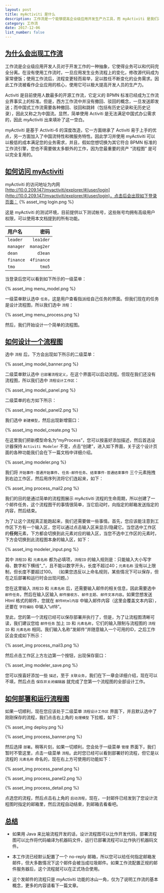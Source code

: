 ```yaml
---
layout: post
title: myActiviti 是什么
description: 工作流是一个能够提高企业级应用开发生产力工具，而 myActiviti 是我们对它的扩展。
category: 工作流
date: 2017-12-06
list_number: false
---
```


## [为什么会出现工作流](#为什么会出现工作流)
工作流是企业级应用开发人员对于开发工作的一种抽象，它使得业务可以和代码完全分离。在没有使用工作流时，一旦应用发生业务流程上的变化，修改源代码成为家常便饭；使用工作流后，流程变更轻而易举，足以胜任不断变化的业务需求。因此工作流被看作企业应用的核心，使用它可以极大提高开发人员的生产力。

Activiti 是目前使用人数最多的开源工作流，它定义的 BPMN 标准已经成为工作流业界事实上的标准。但是，西方工作流中并没有撤回、驳回的概念，一旦发送即发送；而中国式工作流需要各种撤回、驳回和跳转（包括有历史记录和无历史记录），因此又称之为中国流。显然，简单使用 Activiti 是无法满足中国式办公需求的，因此 myActiviti 出来填补了这一空白。

myActiviti 是基于 Activiti-6 的深度改造，它一方面继承了 Activiti 易于上手的优点，另一方面加入了中国流特性和微服务特性。因此学习并使用 myActiviti 可以以极低的成本满足您的业务需求，并且，假如您想切换为其它符合 BPMN 标准的工作流引擎，您也不需要做太多额外的工作，因为您最重要的资产 “流程图” 是可以完全复用的。

## [如何访问 myActiviti](#如何访问-myActiviti)
myActiviti 的访问地址为内网 [http://10.0.209.147/myactiviti/explorer/#/user/login](http://10.0.209.147/myactiviti/explorer/#/user/login)，点击后会出现如下登录页面：
{% asset_img login.png %}

这是 myActiviti 的测试环境，目前提供以下测试帐号，这些账号均拥有高级用户权限，可以使用本文档提到的所有功能。

| 用户名     | 密码   |
|:--------|-------:|
| `leader` | `lea1der` |
| `manager` | `manag2er` |
| `dean` | `d3ean` |
| `finance` | `4finance` |
| `tmo` | `tmo5` |

当登录后您可以看到如下所示的一级菜单：

{% asset_img menu_model.png %}

一级菜单默认选中 `任务`，这是用户查看指派给自己任务的界面。但我们现在的任务是设计流程图，所以我们选中 `流程`：

{% asset_img menu_process.png %}

然后，我们开始设计一个简单的流程图。

## [如何设计一个流程图](#如何设计一个流程图)
选中 `流程` 后，下方会出现如下所示的二级菜单：

{% asset_img model_banner.png %}

二级菜单默认选中 `已部署流程定义`，在这个界面可以启动流程。但现在我们还没有流程图，所以我们选中 `流程设计工作区`：

{% asset_img model_panel.png %}

二级菜单的右方如下所示：

{% asset_img model_panel2.png %}

我们选中 `新建模型`，然后出现新增窗口：

{% asset_img model_create.png %}

在这里我们把新模型命名为“myProcess”，您可以按喜好添加描述，然后首选设计器保持 `Activiti Modeler` 不变，点击“创建”，进入如下界面，关于这个设计页面的各种功能我们会在下一篇文档中详细介绍。

{% asset_img modeler.png %}

我们将 `开始事件-普通开始事件`、`任务-邮件任务`、`结束事件-普通结束事件` 三个元素拖拽到右边工作区，然后用序列流将它们连起来，如下：

{% asset_img process_mail2.png %}

我们的目的是通过简单的流程图展示 myActiviti 流程的生命周期，所以创建了一个邮件任务，这个流程图干的事情很简单，当它启动时，向指定的邮箱发送指定的内容，然后结束。

为了让这个流程真正能跑起来，我们还需要做一些事情。首先，您应该能注意到工作区下方有一个输入区，您可以通过点击输入区来显示/隐藏它。当您选中工作区的<b>任何</b>元素，下方都会切换到此元素对应的输入区，当您不选中工作区的元素时，下方会切换到此流程图本身的输入区，如下：

{% asset_img modeler_input.png %}

其中 `流程ID` 和 `元素名称` 都为必填项，`流程ID` 的输入规则是：只能输入大小写字母、数字和下横线“_”，且不能以数字开头，长度不超过40；`元素名称` 没有以上限制，但长度不要超过100。
（如果您违反以上命名规则，某些情况下可以保存，但在之后部署和运行时会出现问题。）

您在这里输入 `流程ID` 和 `元素名称` 后，还需要输入邮件的相关信息，因此需要选中 `邮件任务`，然后在输入区输入 `邮件接收方`、`邮件主题`、`邮件文本内容`。如果您想发送 Html 格式的邮件，您就在 `邮件Html内容` 中输入邮件内容（这里会覆盖文本内容），还要在 `字符编码` 中输入“utf8”。

至此，您的第一个流程已经可以保存部署并执行了，但是，为了让流程图清晰可读，我们建议您给 `邮件任务` 加上 `ID` 和 `元素名称`，它们的输入限制与流程图的 `流程ID` 和 `元素名称` 相同。我们输入名称“发邮件”并随意输入一个可用的ID，之后工作区会变成如下所示：

{% asset_img process_mail3.png %}

然后点击工作区上方左边第一个按钮，出现保存窗口：

{% asset_img modeler_save.png %}

您可以按喜好添加一些 `描述`，至于 `关联业务`，我们在下一章会详细介绍，现在可以不填，然后点击 `保存并关闭编辑器` 就完成了您第一个流程图的全部设计工作。

## [如何部署和运行流程图](#如何部署和运行流程图)
如果一切顺利，现在您应该处于二级菜单 `流程设计工作区` 界面下，并且默认选中了刚刚保存的流程，我们点击右上角的 `处理模型` 下拉框，如下：

{% asset_img deploy.png %}

{% asset_img process_banner.png %}

然后选择 `部署`。稍等片刻，如果一切顺利，您会处于一级菜单 `管理` 界面下，我们暂时不管这里，点击一级菜单 `流程`。此时您已经可以看到部署好的流程，但它是以流程的 `元素名称` 命名的，现在右上方可使用的功能如下：

{% asset_img process_panel.png %}

{% asset_img process_panel2.png %}

{% asset_img process_detail.png %}

点选您的流程，然后点击右上角的 `启动流程`，现在，一封邮件已经发到了您设计流程图时指定的邮箱里，然后流程自动结束，到邮箱去看看吧。

## [总结](#总结)
- 如果用 Java 来比喻流程开发的话，设计流程图可以比作开发代码，部署流程图可以比作将代码编译为机器码文件，运行已部署流程可以比作执行机器码文件。

- 本工作流已经默认配置了一个 no-reply 邮箱，所以您可以给任何指定邮箱发邮件，但大多数情况下这个邮件会被当成垃圾邮件。如果工作流配置正规的邮件服务器后，这个流程就可以在正式场合使用。

- 这个发邮件的流程只是 myActiviti 功能的冰山一角，仅为了说明工作流的基本概念，更多的内容请看下一篇文章。